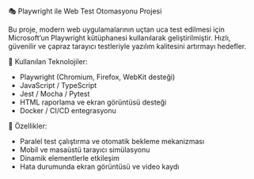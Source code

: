 🎭 Playwright ile Web Test Otomasyonu Projesi

Bu proje, modern web uygulamalarının uçtan uca test edilmesi için Microsoft’un Playwright kütüphanesi kullanılarak geliştirilmiştir. Hızlı, güvenilir ve çapraz tarayıcı testleriyle yazılım kalitesini artırmayı hedefler.

🧪 Kullanılan Teknolojiler:
- Playwright (Chromium, Firefox, WebKit desteği)
- JavaScript / TypeScript
- Jest / Mocha / Pytest
- HTML raporlama ve ekran görüntüsü desteği
- Docker / CI/CD entegrasyonu

🚀 Özellikler:
- Paralel test çalıştırma ve otomatik bekleme mekanizması
- Mobil ve masaüstü tarayıcı simülasyonu
- Dinamik elementlerle etkileşim
- Hata durumunda ekran görüntüsü ve video kaydı
